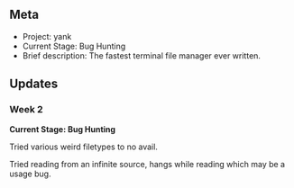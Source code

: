 ## Meta
* Project: yank
* Current Stage: Bug Hunting
* Brief description: The fastest terminal file manager ever written. 

## Updates


### Week 2

**Current Stage: Bug Hunting**

Tried various weird filetypes to no avail.

Tried reading from an infinite source, hangs while reading which may be a usage bug.


